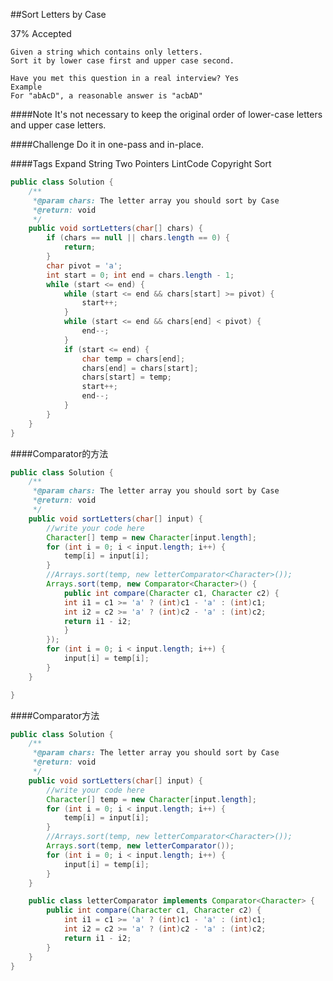 ##Sort Letters by Case

37% Accepted

	Given a string which contains only letters.
    Sort it by lower case first and upper case second.

	Have you met this question in a real interview? Yes
	Example
	For "abAcD", a reasonable answer is "acbAD"

####Note
It's not necessary to keep the original order of lower-case letters and upper case letters.

####Challenge
Do it in one-pass and in-place.

####Tags Expand
String Two Pointers LintCode Copyright Sort

```java
public class Solution {
    /**
     *@param chars: The letter array you should sort by Case
     *@return: void
     */
    public void sortLetters(char[] chars) {
        if (chars == null || chars.length == 0) {
            return;
        }
        char pivot = 'a';
        int start = 0; int end = chars.length - 1;
        while (start <= end) {
            while (start <= end && chars[start] >= pivot) {
                start++;
            }
            while (start <= end && chars[end] < pivot) {
                end--;
            }
            if (start <= end) {
                char temp = chars[end];
                chars[end] = chars[start];
                chars[start] = temp;
                start++;
                end--;
            }
        }
    }
}


```

####Comparator的方法
```java
public class Solution {
    /**
     *@param chars: The letter array you should sort by Case
     *@return: void
     */
    public void sortLetters(char[] input) {
        //write your code here
        Character[] temp = new Character[input.length];
        for (int i = 0; i < input.length; i++) {
            temp[i] = input[i];
        }
        //Arrays.sort(temp, new letterComparator<Character>());
        Arrays.sort(temp, new Comparator<Character>() {
            public int compare(Character c1, Character c2) {
            int i1 = c1 >= 'a' ? (int)c1 - 'a' : (int)c1;
            int i2 = c2 >= 'a' ? (int)c2 - 'a' : (int)c2;
            return i1 - i2;
            }
        });
        for (int i = 0; i < input.length; i++) {
            input[i] = temp[i];
        }
    }

}

```
####Comparator方法
```java
public class Solution {
    /**
     *@param chars: The letter array you should sort by Case
     *@return: void
     */
    public void sortLetters(char[] input) {
        //write your code here
        Character[] temp = new Character[input.length];
        for (int i = 0; i < input.length; i++) {
            temp[i] = input[i];
        }
        //Arrays.sort(temp, new letterComparator<Character>());
        Arrays.sort(temp, new letterComparator());
        for (int i = 0; i < input.length; i++) {
            input[i] = temp[i];
        }
    }

    public class letterComparator implements Comparator<Character> {
        public int compare(Character c1, Character c2) {
            int i1 = c1 >= 'a' ? (int)c1 - 'a' : (int)c1;
            int i2 = c2 >= 'a' ? (int)c2 - 'a' : (int)c2;
            return i1 - i2;
        }
    }
}

```

